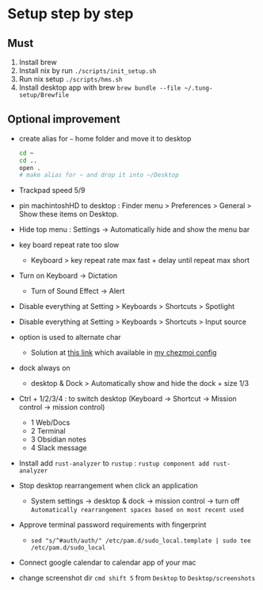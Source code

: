 # Setup step by step

## Must

1. Install brew
2. Install nix by run `./scripts/init_setup.sh`
3. Run nix setup `./scripts/hms.sh`
4. Install desktop app with brew `brew bundle --file ~/.tung-setup/Brewfile`

## Optional improvement

+ create alias for `~` home folder and move it to desktop

    ``` bash
    cd ~
    cd ..
    open .
    # make alias for ~ and drop it into ~/Desktop
    ```

+ Trackpad speed 5/9
+ pin machintoshHD to desktop : Finder menu > Preferences > General > Show these items on Desktop.
+ Hide top menu : Settings -> Automatically hide and show the menu bar

+ key board repeat rate too slow
  + Keyboard > key repeat rate max fast + delay until repeat max short

+ Turn on Keyboard -> Dictation
  + Turn of Sound Effect -> Alert

+ Disable everything at Setting > Keyboards > Shortcuts > Spotlight
+ Disable everything at Setting > Keyboards > Shortcuts > Input source

+ option is used to alternate char
  + Solution at [this link](https://apple.stackexchange.com/a/461625) which available in [my chezmoi config](https://github.com/vuthanhtung2412/dotfiles/blob/d01c7f0a63f659074215777aa63fdbc418d7ad11/private_Library/private_Keyboard%20Layouts/QWERTY%20no%20option.keylayout)
+ dock always on
  + desktop & Dock > Automatically show and hide the dock + size 1/3
+ Ctrl + 1/2/3/4 : to switch desktop (Keyboard -> Shortcut -> Mission control -> mission control)
  + 1 Web/Docs
  + 2 Terminal
  + 3 Obsidian notes
  + 4 Slack message
+ Install add `rust-analyzer` to `rustup` : `rustup component add rust-analyzer`
+ Stop desktop rearrangement when click an application
  + System settings -> desktop & dock -> mission control -> turn off `Automatically rearrangement spaces based on most recent used`
+ Approve terminal password requirements with fingerprint
  + `sed "s/^#auth/auth/" /etc/pam.d/sudo_local.template | sudo tee /etc/pam.d/sudo_local`
+ Connect google calendar to calendar app of your mac
+ change screenshot dir `cmd shift 5` from `Desktop` to `Desktop/screenshots`

